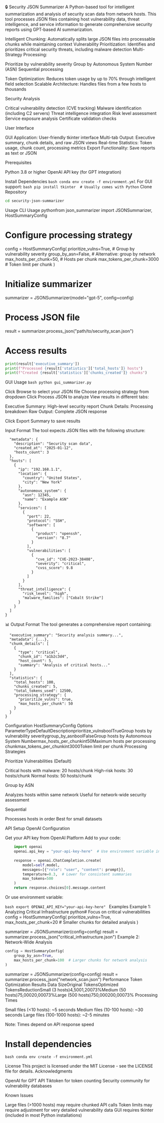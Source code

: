 🔒 Security JSON Summarizer
A Python-based tool for intelligent summarization and analysis of security scan data from network hosts. This tool processes JSON files containing host vulnerability data, threat intelligence, and service information to generate comprehensive security reports using GPT-based AI summarization.

Intelligent Chunking: Automatically splits large JSON files into processable chunks while maintaining context
Vulnerability Prioritization: Identifies and prioritizes critical security threats, including malware detection
Multi-Strategy Processing:

Prioritize by vulnerability severity
Group by Autonomous System Number (ASN)
Sequential processing


Token Optimization: Reduces token usage by up to 70% through intelligent field selection
Scalable Architecture: Handles files from a few hosts to thousands

Security Analysis

Critical vulnerability detection (CVE tracking)
Malware identification (including C2 servers)
Threat intelligence integration
Risk level assessment
Service exposure analysis
Certificate validation checks

User Interface

GUI Application: User-friendly tkinter interface
Multi-tab Output: Executive summary, chunk details, and raw JSON views
Real-time Statistics: Token usage, chunk count, processing metrics
Export Functionality: Save reports as text or JSON


Prerequisites

Python 3.8 or higher
OpenAI API key (for GPT integration)

Install Dependencies
```bash conda env create -f environment.yml```
For GUI support:
```bash pip install tkinter  # Usually comes with Python```
Clone Repository
```bash git clone https://github.com/yourusername/security-json-summarizer.git
cd security-json-summarizer
```
Usage
CLI Usage
pythonfrom json_summarizer import JSONSummarizer, HostSummaryConfig

# Configure processing strategy
config = HostSummaryConfig(
    prioritize_vulns=True,      # Group by vulnerability severity
    group_by_asn=False,         # Alternative: group by network
    max_hosts_per_chunk=50,     # Hosts per chunk
    max_tokens_per_chunk=3000   # Token limit per chunk
)

# Initialize summarizer
summarizer = JSONSummarizer(model="gpt-5", config=config)

# Process JSON file
result = summarizer.process_json("path/to/security_scan.json")

# Access results
```python
print(result['executive_summary'])
print(f"Processed {result['statistics']['total_hosts']} hosts")
print(f"Created {result['statistics']['chunks_created']} chunks")
```
GUI Usage
```bash python gui_summarizer.py```

Click Browse to select your JSON file
Choose processing strategy from dropdown
Click Process JSON to analyze
View results in different tabs:

Executive Summary: High-level security report
Chunk Details: Processing breakdown
Raw Output: Complete JSON response


Click Export Summary to save results

Input Format
The tool expects JSON files with the following structure:
```json{
  "metadata": {
    "description": "Security scan data",
    "created_at": "2025-01-12",
    "hosts_count": 3
  },
  "hosts": [
    {
      "ip": "192.168.1.1",
      "location": {
        "country": "United States",
        "city": "New York"
      },
      "autonomous_system": {
        "asn": 12345,
        "name": "Example ASN"
      },
      "services": [
        {
          "port": 22,
          "protocol": "SSH",
          "software": [
            {
              "product": "openssh",
              "version": "8.7"
            }
          ],
          "vulnerabilities": [
            {
              "cve_id": "CVE-2023-38408",
              "severity": "critical",
              "cvss_score": 9.8
            }
          ]
        }
      ],
      "threat_intelligence": {
        "risk_level": "high",
        "malware_families": ["Cobalt Strike"]
      }
    }
  ]
}
```
📊 Output Format
The tool generates a comprehensive report containing:
```json{
  "executive_summary": "Security analysis summary...",
  "metadata": {...},
  "chunk_details": [
    {
      "type": "critical",
      "chunk_id": "a1b2c3d4",
      "host_count": 5,
      "summary": "Analysis of critical hosts..."
    }
  ],
  "statistics": {
    "total_hosts": 100,
    "chunks_created": 5,
    "total_tokens_used": 12500,
    "processing_strategy": {
      "prioritize_vulns": true,
      "max_hosts_per_chunk": 50
    }
  }
}
```
Configuration
HostSummaryConfig Options
ParameterTypeDefaultDescriptionprioritize_vulnsboolTrueGroup hosts by vulnerability severitygroup_by_asnboolFalseGroup hosts by Autonomous System Numbermax_hosts_per_chunkint50Maximum hosts per processing chunkmax_tokens_per_chunkint3000Token limit per chunk
Processing Strategies

Prioritize Vulnerabilities (Default)

Critical hosts with malware: 20 hosts/chunk
High-risk hosts: 30 hosts/chunk
Normal hosts: 50 hosts/chunk


Group by ASN

Analyzes hosts within same network
Useful for network-wide security assessment


Sequential

Processes hosts in order
Best for small datasets



API Setup
OpenAI Configuration

Get your API key from OpenAI Platform
Add to your code:

```python def call_gpt_api(self, prompt: str) -> str:
    import openai
    openai.api_key = "your-api-key-here"  # Use environment variable in production
    
    response = openai.ChatCompletion.create(
        model=self.model,
        messages=[{"role": "user", "content": prompt}],
        temperature=0.3,  # Lower for consistent summaries
        max_tokens=500
    )
    return response.choices[0].message.content
```
Or use environment variable:

```bash export OPENAI_API_KEY="your-api-key-here" ```
Examples
Example 1: Analyzing Critical Infrastructure
python# Focus on critical vulnerabilities
config = HostSummaryConfig(
    prioritize_vulns=True,
    max_hosts_per_chunk=20  # Smaller chunks for detailed analysis
)

summarizer = JSONSummarizer(config=config)
result = summarizer.process_json("critical_infrastructure.json")
Example 2: Network-Wide Analysis
```python # Group by ASN for network patterns
config = HostSummaryConfig(
    group_by_asn=True,
    max_hosts_per_chunk=100  # Larger chunks for network analysis
)
```
summarizer = JSONSummarizer(config=config)
result = summarizer.process_json("network_scan.json")
Performance
Token Optimization Results
Data SizeOriginal TokensOptimized TokensReductionSmall (3 hosts)4,5001,20073%Medium (50 hosts)75,00020,00073%Large (500 hosts)750,000200,00073%
Processing Times

Small files (<10 hosts): ~5 seconds
Medium files (10-100 hosts): ~30 seconds
Large files (100-1000 hosts): ~2-5 minutes

Note: Times depend on API response speed

# Install dependencies
```bash conda env create -f environment.yml```

License
This project is licensed under the MIT License - see the LICENSE file for details.
Acknowledgments

OpenAI for GPT API
Tiktoken for token counting
Security community for vulnerability databases


Known Issues

Large files (>1000 hosts) may require chunked API calls
Token limits may require adjustment for very detailed vulnerability data
GUI requires tkinter (included in most Python installations)

